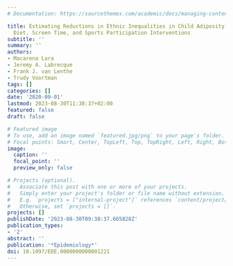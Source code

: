 ```yaml
---
# Documentation: https://sourcethemes.com/academic/docs/managing-content/

title: Estimating Reductions in Ethnic Inequalities in Child Adiposity from Hypothetical
  Diet, Screen Time, and Sports Participation Interventions
subtitle: ''
summary: ''
authors:
- Macarena Lara
- Jeremy A. Labrecque
- Frank J. van Lenthe
- Trudy Voortman
tags: []
categories: []
date: '2020-09-01'
lastmod: 2023-08-30T11:38:37+02:00
featured: false
draft: false

# Featured image
# To use, add an image named `featured.jpg/png` to your page's folder.
# Focal points: Smart, Center, TopLeft, Top, TopRight, Left, Right, BottomLeft, Bottom, BottomRight.
image:
  caption: ''
  focal_point: ''
  preview_only: false

# Projects (optional).
#   Associate this post with one or more of your projects.
#   Simply enter your project's folder or file name without extension.
#   E.g. `projects = ["internal-project"]` references `content/project/deep-learning/index.md`.
#   Otherwise, set `projects = []`.
projects: []
publishDate: '2023-08-30T09:38:37.665828Z'
publication_types:
- '2'
abstract: ''
publication: '*Epidemiology*'
doi: 10.1097/EDE.0000000000001221
---
```

